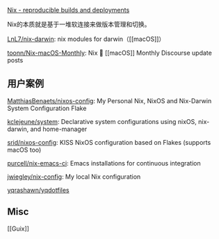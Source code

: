 

[Nix - reproducible builds and deployments](https://nixos.org/)

Nix的本质就是基于一堆软连接来做版本管理和切换。



[LnL7/nix-darwin](https://github.com/LnL7/nix-darwin): nix modules for darwin（[[macOS]]）

[toonn/Nix-macOS-Monthly](https://github.com/toonn/Nix-macOS-Monthly): Nix 🖤 [[macOS]] Monthly Discourse update posts

## 用户案例

[MatthiasBenaets/nixos-config](https://github.com/MatthiasBenaets/nixos-config): My Personal Nix, NixOS and Nix-Darwin System Configuration Flake

[kclejeune/system](https://github.com/kclejeune/system): Declarative system configurations using nixOS, nix-darwin, and home-manager

[srid/nixos-config](https://github.com/srid/nixos-config): KISS NixOS configuration based on Flakes (supports macOS too)

[purcell/nix-emacs-ci](https://github.com/purcell/nix-emacs-ci): Emacs installations for continuous integration

[jwiegley/nix-config](https://github.com/jwiegley/nix-config): My local Nix configuration

[yqrashawn/yqdotfiles](https://github.com/yqrashawn/yqdotfiles)


## Misc

[[Guix]]

